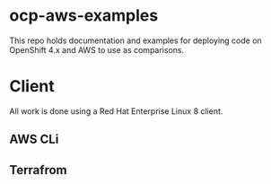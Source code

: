 # ocp-aws-examples

This repo holds documentation and examples for deploying code on OpenShift 4.x and AWS to use as comparisons. 

# Client

All work is done using a Red Hat Enterprise Linux 8 client. 

## AWS CLi 


## Terrafrom